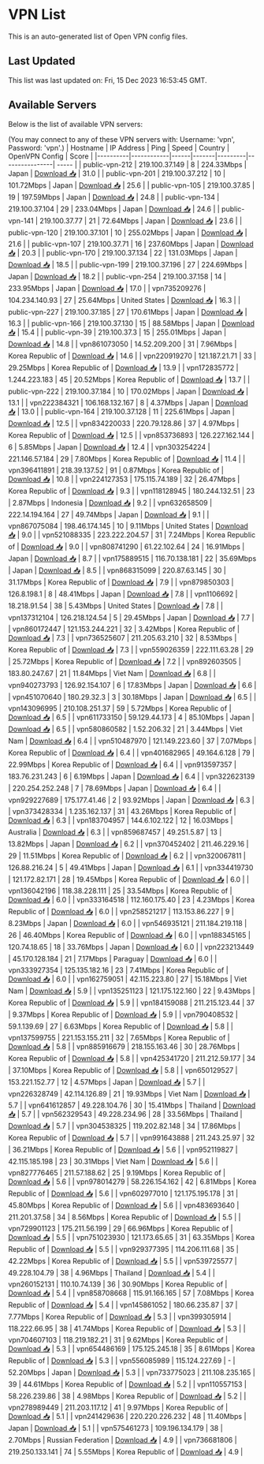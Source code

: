 # VPN List

This is an auto-generated list of Open VPN config files.

## Last Updated

This list was last updated on: Fri, 15 Dec 2023 16:53:45 GMT.

## Available Servers

Below is the list of available VPN servers:

(You may connect to any of these VPN servers with: Username: 'vpn', Password: 'vpn'.)
| Hostname | IP Address | Ping | Speed | Country | OpenVPN Config | Score |
|----------|------------|------|-------|---------|----------------| ----- |
| public-vpn-212 | 219.100.37.149 | 8 | 224.33Mbps | Japan | [Download 📥](./configs/server_0_JP.ovpn) | 31.0 |
| public-vpn-201 | 219.100.37.212 | 10 | 101.72Mbps | Japan | [Download 📥](./configs/server_1_JP.ovpn) | 25.6 |
| public-vpn-105 | 219.100.37.85 | 19 | 197.59Mbps | Japan | [Download 📥](./configs/server_2_JP.ovpn) | 24.8 |
| public-vpn-134 | 219.100.37.104 | 29 | 233.04Mbps | Japan | [Download 📥](./configs/server_3_JP.ovpn) | 24.6 |
| public-vpn-141 | 219.100.37.77 | 21 | 72.64Mbps | Japan | [Download 📥](./configs/server_4_JP.ovpn) | 23.6 |
| public-vpn-120 | 219.100.37.101 | 10 | 255.02Mbps | Japan | [Download 📥](./configs/server_5_JP.ovpn) | 21.6 |
| public-vpn-107 | 219.100.37.71 | 16 | 237.60Mbps | Japan | [Download 📥](./configs/server_6_JP.ovpn) | 20.3 |
| public-vpn-170 | 219.100.37.134 | 22 | 131.03Mbps | Japan | [Download 📥](./configs/server_7_JP.ovpn) | 18.5 |
| public-vpn-199 | 219.100.37.196 | 27 | 224.69Mbps | Japan | [Download 📥](./configs/server_8_JP.ovpn) | 18.2 |
| public-vpn-254 | 219.100.37.158 | 14 | 233.95Mbps | Japan | [Download 📥](./configs/server_9_JP.ovpn) | 17.0 |
| vpn735209276 | 104.234.140.93 | 27 | 25.64Mbps | United States | [Download 📥](./configs/server_10_US.ovpn) | 16.3 |
| public-vpn-227 | 219.100.37.185 | 27 | 170.61Mbps | Japan | [Download 📥](./configs/server_11_JP.ovpn) | 16.3 |
| public-vpn-166 | 219.100.37.130 | 15 | 88.58Mbps | Japan | [Download 📥](./configs/server_12_JP.ovpn) | 15.4 |
| public-vpn-39 | 219.100.37.3 | 15 | 255.01Mbps | Japan | [Download 📥](./configs/server_13_JP.ovpn) | 14.8 |
| vpn861073050 | 14.52.209.200 | 31 | 7.96Mbps | Korea Republic of | [Download 📥](./configs/server_14_KR.ovpn) | 14.6 |
| vpn220919270 | 121.187.21.71 | 33 | 29.25Mbps | Korea Republic of | [Download 📥](./configs/server_15_KR.ovpn) | 13.9 |
| vpn172835772 | 1.244.223.183 | 45 | 20.52Mbps | Korea Republic of | [Download 📥](./configs/server_16_KR.ovpn) | 13.7 |
| public-vpn-222 | 219.100.37.184 | 10 | 170.02Mbps | Japan | [Download 📥](./configs/server_17_JP.ovpn) | 13.1 |
| vpn222384321 | 106.168.132.167 | 8 | 4.37Mbps | Japan | [Download 📥](./configs/server_18_JP.ovpn) | 13.0 |
| public-vpn-164 | 219.100.37.128 | 11 | 225.61Mbps | Japan | [Download 📥](./configs/server_19_JP.ovpn) | 12.5 |
| vpn834220033 | 220.79.128.86 | 37 | 4.97Mbps | Korea Republic of | [Download 📥](./configs/server_20_KR.ovpn) | 12.5 |
| vpn853736893 | 126.227.162.144 | 6 | 5.85Mbps | Japan | [Download 📥](./configs/server_21_JP.ovpn) | 12.4 |
| vpn303254224 | 221.146.57.184 | 29 | 7.80Mbps | Korea Republic of | [Download 📥](./configs/server_22_KR.ovpn) | 11.4 |
| vpn396411891 | 218.39.137.52 | 91 | 0.87Mbps | Korea Republic of | [Download 📥](./configs/server_23_KR.ovpn) | 10.8 |
| vpn224127353 | 175.115.74.189 | 32 | 26.47Mbps | Korea Republic of | [Download 📥](./configs/server_24_KR.ovpn) | 9.3 |
| vpn118128945 | 180.244.132.51 | 23 | 2.87Mbps | Indonesia | [Download 📥](./configs/server_25_ID.ovpn) | 9.2 |
| vpn632658509 | 222.14.194.164 | 27 | 49.74Mbps | Japan | [Download 📥](./configs/server_26_JP.ovpn) | 9.1 |
| vpn867075084 | 198.46.174.145 | 10 | 9.11Mbps | United States | [Download 📥](./configs/server_27_US.ovpn) | 9.0 |
| vpn521088335 | 223.222.204.57 | 31 | 7.24Mbps | Korea Republic of | [Download 📥](./configs/server_28_KR.ovpn) | 9.0 |
| vpn808741290 | 61.22.102.64 | 24 | 16.91Mbps | Japan | [Download 📥](./configs/server_29_JP.ovpn) | 8.7 |
| vpn175889515 | 116.70.138.181 | 22 | 35.69Mbps | Japan | [Download 📥](./configs/server_30_JP.ovpn) | 8.5 |
| vpn868315099 | 220.87.63.145 | 30 | 31.17Mbps | Korea Republic of | [Download 📥](./configs/server_31_KR.ovpn) | 7.9 |
| vpn879850303 | 126.8.198.1 | 8 | 48.41Mbps | Japan | [Download 📥](./configs/server_32_JP.ovpn) | 7.8 |
| vpn1106692 | 18.218.91.54 | 38 | 5.43Mbps | United States | [Download 📥](./configs/server_33_US.ovpn) | 7.8 |
| vpn137312104 | 126.218.124.54 | 5 | 29.45Mbps | Japan | [Download 📥](./configs/server_34_JP.ovpn) | 7.7 |
| vpn860172447 | 121.153.244.221 | 32 | 3.42Mbps | Korea Republic of | [Download 📥](./configs/server_35_KR.ovpn) | 7.3 |
| vpn736525607 | 211.205.63.210 | 32 | 8.53Mbps | Korea Republic of | [Download 📥](./configs/server_36_KR.ovpn) | 7.3 |
| vpn559026359 | 222.111.63.28 | 29 | 25.72Mbps | Korea Republic of | [Download 📥](./configs/server_37_KR.ovpn) | 7.2 |
| vpn892603505 | 183.80.247.67 | 21 | 11.84Mbps | Viet Nam | [Download 📥](./configs/server_38_VN.ovpn) | 6.8 |
| vpn940273793 | 126.92.154.107 | 6 | 17.83Mbps | Japan | [Download 📥](./configs/server_39_JP.ovpn) | 6.6 |
| vpn451070640 | 180.29.32.3 | 3 | 30.18Mbps | Japan | [Download 📥](./configs/server_40_JP.ovpn) | 6.5 |
| vpn143096995 | 210.108.251.37 | 59 | 5.72Mbps | Korea Republic of | [Download 📥](./configs/server_41_KR.ovpn) | 6.5 |
| vpn611733150 | 59.129.44.173 | 4 | 85.10Mbps | Japan | [Download 📥](./configs/server_42_JP.ovpn) | 6.5 |
| vpn580860582 | 1.52.206.32 | 21 | 3.44Mbps | Viet Nam | [Download 📥](./configs/server_43_VN.ovpn) | 6.4 |
| vpn510487970 | 121.149.223.60 | 37 | 7.07Mbps | Korea Republic of | [Download 📥](./configs/server_44_KR.ovpn) | 6.4 |
| vpn401682965 | 49.164.6.128 | 79 | 22.99Mbps | Korea Republic of | [Download 📥](./configs/server_45_KR.ovpn) | 6.4 |
| vpn913597357 | 183.76.231.243 | 6 | 6.19Mbps | Japan | [Download 📥](./configs/server_46_JP.ovpn) | 6.4 |
| vpn322623139 | 220.254.252.248 | 7 | 78.69Mbps | Japan | [Download 📥](./configs/server_47_JP.ovpn) | 6.4 |
| vpn929227689 | 175.177.41.46 | 2 | 93.92Mbps | Japan | [Download 📥](./configs/server_48_JP.ovpn) | 6.3 |
| vpn373428334 | 1.235.162.137 | 31 | 43.26Mbps | Korea Republic of | [Download 📥](./configs/server_49_KR.ovpn) | 6.3 |
| vpn183704957 | 144.6.102.122 | 12 | 16.03Mbps | Australia | [Download 📥](./configs/server_50_AU.ovpn) | 6.3 |
| vpn859687457 | 49.251.5.87 | 13 | 13.82Mbps | Japan | [Download 📥](./configs/server_51_JP.ovpn) | 6.2 |
| vpn370452402 | 211.46.229.16 | 29 | 11.51Mbps | Korea Republic of | [Download 📥](./configs/server_52_KR.ovpn) | 6.2 |
| vpn320067811 | 126.88.216.24 | 5 | 49.41Mbps | Japan | [Download 📥](./configs/server_53_JP.ovpn) | 6.1 |
| vpn334419730 | 121.172.82.171 | 28 | 19.45Mbps | Korea Republic of | [Download 📥](./configs/server_54_KR.ovpn) | 6.0 |
| vpn136042196 | 118.38.228.111 | 25 | 33.54Mbps | Korea Republic of | [Download 📥](./configs/server_55_KR.ovpn) | 6.0 |
| vpn333164518 | 112.160.175.40 | 23 | 4.23Mbps | Korea Republic of | [Download 📥](./configs/server_56_KR.ovpn) | 6.0 |
| vpn258521217 | 113.153.86.227 | 9 | 8.23Mbps | Japan | [Download 📥](./configs/server_57_JP.ovpn) | 6.0 |
| vpn546935121 | 211.184.219.118 | 26 | 46.40Mbps | Korea Republic of | [Download 📥](./configs/server_58_KR.ovpn) | 6.0 |
| vpn188345165 | 120.74.18.65 | 18 | 33.76Mbps | Japan | [Download 📥](./configs/server_59_JP.ovpn) | 6.0 |
| vpn223213449 | 45.170.128.184 | 21 | 7.17Mbps | Paraguay | [Download 📥](./configs/server_60_PY.ovpn) | 6.0 |
| vpn333927354 | 125.135.182.16 | 23 | 7.41Mbps | Korea Republic of | [Download 📥](./configs/server_61_KR.ovpn) | 6.0 |
| vpn162759051 | 42.115.223.80 | 27 | 15.18Mbps | Viet Nam | [Download 📥](./configs/server_62_VN.ovpn) | 5.9 |
| vpn135251123 | 121.175.122.160 | 22 | 9.43Mbps | Korea Republic of | [Download 📥](./configs/server_63_KR.ovpn) | 5.9 |
| vpn184159088 | 211.215.123.44 | 37 | 9.37Mbps | Korea Republic of | [Download 📥](./configs/server_64_KR.ovpn) | 5.9 |
| vpn790408532 | 59.1.139.69 | 27 | 6.63Mbps | Korea Republic of | [Download 📥](./configs/server_65_KR.ovpn) | 5.8 |
| vpn137599755 | 221.153.155.211 | 32 | 7.65Mbps | Korea Republic of | [Download 📥](./configs/server_66_KR.ovpn) | 5.8 |
| vpn885916679 | 218.155.163.46 | 30 | 28.76Mbps | Korea Republic of | [Download 📥](./configs/server_67_KR.ovpn) | 5.8 |
| vpn425341720 | 211.212.59.177 | 34 | 37.10Mbps | Korea Republic of | [Download 📥](./configs/server_68_KR.ovpn) | 5.8 |
| vpn650129527 | 153.221.152.77 | 12 | 4.57Mbps | Japan | [Download 📥](./configs/server_69_JP.ovpn) | 5.7 |
| vpn226328749 | 42.114.126.89 | 21 | 19.93Mbps | Viet Nam | [Download 📥](./configs/server_70_VN.ovpn) | 5.7 |
| vpn641612857 | 49.228.104.76 | 30 | 15.41Mbps | Thailand | [Download 📥](./configs/server_71_TH.ovpn) | 5.7 |
| vpn562329543 | 49.228.234.96 | 28 | 33.56Mbps | Thailand | [Download 📥](./configs/server_72_TH.ovpn) | 5.7 |
| vpn304538325 | 119.202.82.148 | 34 | 17.86Mbps | Korea Republic of | [Download 📥](./configs/server_73_KR.ovpn) | 5.7 |
| vpn991643888 | 211.243.25.97 | 32 | 36.21Mbps | Korea Republic of | [Download 📥](./configs/server_74_KR.ovpn) | 5.6 |
| vpn952119827 | 42.115.185.198 | 23 | 30.31Mbps | Viet Nam | [Download 📥](./configs/server_75_VN.ovpn) | 5.6 |
| vpn827776465 | 211.57.188.62 | 25 | 9.19Mbps | Korea Republic of | [Download 📥](./configs/server_76_KR.ovpn) | 5.6 |
| vpn978014279 | 58.226.154.162 | 42 | 6.81Mbps | Korea Republic of | [Download 📥](./configs/server_77_KR.ovpn) | 5.6 |
| vpn602977010 | 121.175.195.178 | 31 | 45.80Mbps | Korea Republic of | [Download 📥](./configs/server_78_KR.ovpn) | 5.6 |
| vpn483693640 | 211.201.37.58 | 34 | 8.56Mbps | Korea Republic of | [Download 📥](./configs/server_79_KR.ovpn) | 5.5 |
| vpn729901123 | 175.211.56.199 | 29 | 66.96Mbps | Korea Republic of | [Download 📥](./configs/server_80_KR.ovpn) | 5.5 |
| vpn751023930 | 121.173.65.65 | 31 | 63.35Mbps | Korea Republic of | [Download 📥](./configs/server_81_KR.ovpn) | 5.5 |
| vpn929377395 | 114.206.111.68 | 35 | 42.22Mbps | Korea Republic of | [Download 📥](./configs/server_82_KR.ovpn) | 5.5 |
| vpn539725577 | 49.228.104.79 | 38 | 4.96Mbps | Thailand | [Download 📥](./configs/server_83_TH.ovpn) | 5.4 |
| vpn260152131 | 110.10.74.139 | 36 | 30.90Mbps | Korea Republic of | [Download 📥](./configs/server_84_KR.ovpn) | 5.4 |
| vpn858708668 | 115.91.166.165 | 57 | 7.08Mbps | Korea Republic of | [Download 📥](./configs/server_85_KR.ovpn) | 5.4 |
| vpn145861052 | 180.66.235.87 | 37 | 7.77Mbps | Korea Republic of | [Download 📥](./configs/server_86_KR.ovpn) | 5.3 |
| vpn399305914 | 118.222.66.95 | 38 | 41.74Mbps | Korea Republic of | [Download 📥](./configs/server_87_KR.ovpn) | 5.3 |
| vpn704607103 | 118.219.182.21 | 31 | 9.62Mbps | Korea Republic of | [Download 📥](./configs/server_88_KR.ovpn) | 5.3 |
| vpn654486169 | 175.125.245.18 | 35 | 8.61Mbps | Korea Republic of | [Download 📥](./configs/server_89_KR.ovpn) | 5.3 |
| vpn556085989 | 115.124.227.69 | - | 52.20Mbps | Japan | [Download 📥](./configs/server_90_JP.ovpn) | 5.3 |
| vpn733775023 | 211.108.235.165 | 39 | 44.61Mbps | Korea Republic of | [Download 📥](./configs/server_91_KR.ovpn) | 5.2 |
| vpn110557153 | 58.226.239.86 | 38 | 4.98Mbps | Korea Republic of | [Download 📥](./configs/server_92_KR.ovpn) | 5.2 |
| vpn278989449 | 211.203.117.12 | 41 | 9.97Mbps | Korea Republic of | [Download 📥](./configs/server_93_KR.ovpn) | 5.1 |
| vpn241429636 | 220.220.226.232 | 48 | 11.40Mbps | Japan | [Download 📥](./configs/server_94_JP.ovpn) | 5.1 |
| vpn575461273 | 109.196.134.179 | 38 | 2.70Mbps | Russian Federation | [Download 📥](./configs/server_95_RU.ovpn) | 4.9 |
| vpn736681806 | 219.250.133.141 | 74 | 5.55Mbps | Korea Republic of | [Download 📥](./configs/server_96_KR.ovpn) | 4.9 |
